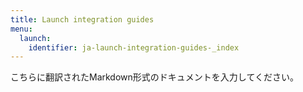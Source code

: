 ```yaml
---
title: Launch integration guides
menu:
  launch:
    identifier: ja-launch-integration-guides-_index
---
```


こちらに翻訳されたMarkdown形式のドキュメントを入力してください。